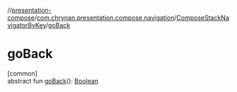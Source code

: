 //[presentation-compose](../../../index.md)/[com.chrynan.presentation.compose.navigation](../index.md)/[ComposeStackNavigatorByKey](index.md)/[goBack](go-back.md)

# goBack

[common]\
abstract fun [goBack](go-back.md)(): [Boolean](https://kotlinlang.org/api/latest/jvm/stdlib/kotlin/-boolean/index.html)
